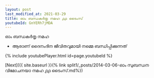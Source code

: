 ```yaml
---
layout: post
last_modified_at: 2021-03-29
title: ഓം ബന്ധകർതൃ നമഹ ൧൧ ടൈംസ്
youtubeId: GnYERh7jMDA
---
```

 
 
 ഓം ബന്ധകർതൃ നമഹ 
 
 -  ആരാണ് ദൈനംദിന ജീവിതവുമായി നമ്മെ ബന്ധിപ്പിക്കുന്നത് 
 
  
 
  
 
 
 
 
 
 


{% include youtubePlayer.html id=page.youtubeId %}
 
[Next]({{ site.baseurl }}{% link  split1/_posts/2014-03-06-ഓം സുബന്ധന വിമോചനയാ നമഹ ൧൧ ടൈംസ്.md%})
 
